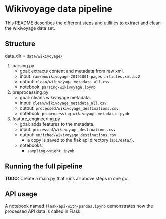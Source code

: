 # Wikivoyage data pipeline

This README describes the different steps and utilities to extract and clean
the wikivoyage data set. 

## Structure

data_dir = `data/wikivoyage/`

1. parsing.py
    - goal: extracts content and metadata from raw xml.
    - input: `raw/enwikivoyage-20191001-pages-articles.xml.bz2`
    - output: `clean/wikivoyage_metadata_all.csv`
    - notebook: `parsing-wikivoyage.ipynb`
2. preprocessing.py
    - goal: cleans wikivoyage metadata.
    - input: `clean/wikivoyage_metadata_all.csv`
    - output: `processed/wikivoyage_destinations.csv`
    - notebook: `preprocessing-wikivoyage-metadata.ipynb`
3. feature_engineering.py
    - goal: adds features to the metadata.
    - input: `processed/wikivoyage_destinations.csv`
    - output: `enriched/wikivoyage_destinations.csv`
        - a copy is saved to the flak api directory (`api/data/`).
    - notebooks: 
        - `sampling-weight.ipynb`
    
## Running the full pipeline

**TODO:** Create a main.py that runs all above steps in one go.

## API usage

A notebook named `flask-api-with-pandas.ipynb` demonstrates how the processed API
data is called in Flask.
